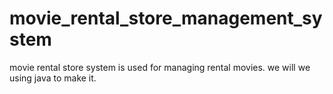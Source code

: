 # movie_rental_store_management_system
movie rental store system is used for managing rental movies. we will we using java to make it.
